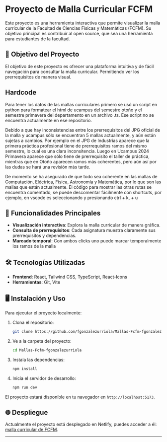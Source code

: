 # Proyecto de Malla Curricular FCFM

Este proyecto es una herramienta interactiva que permite visualizar la malla curricular de la Facultad de Ciencias Físicas y Matemáticas (FCFM). Su objetivo principal es contribuir al open source, que sea una herramienta para estudiantes de la facultad.

## 🎯 Objetivo del Proyecto

El objetivo de este proyecto es ofrecer una plataforma intuitiva y de fácil navegación para consultar la malla curricular. Permitiendo ver los prerrequisitos de manera visual.

## Hardcode

Para tener los datos de las mallas curriculares primero se usó un script en python para formatear el html de ucampus del semestre otoño y el semestre primavera del departamento en un archivo .ts. Ese script no se encuentra actualmente en ese repositorio.

Debido a que hay inconsistencias entre los prerrequisitos del JPG oficial de la malla y ucampus sólo se encuentran 5 mallas actualmente, y aún están sujetas a cambios.
Por ejemplo en el JPG de Industrias aparece que la primera práctica profesional tiene de prerrequisitos ramos del mismo semestre, lo cual es una clara inconsitencia. Luego en Ucampus 2024 Primavera aparece que sólo tiene de prerrequisito el taller de práctica, mientras que en Otoño aparecen ramos más coherentes, pero aún así por las dudas se hará una revisión más tarde.

De momento se ha asegurado de que todo sea coherente en las mallas de Computación, Eléctrica, Física, Astronomía y Matemática, por lo que son las mallas que están actualmente. El código para mostrar las otras rutas se encuentra comentado, se puede descomentar fácilmente con shortcuts, por ejemplo, en vscode es seleccionando y presionando ctrl + k, + u

## 🚀 Funcionalidades Principales

- **Visualización interactiva**: Explora la malla curricular de manera gráfica.
- **Consulta de prerrequisitos**: Cada asignatura muestra claramente sus prerrequisitos y dependencias.
- **Marcado temporal**: Con ambos clicks uno puede marcar temporalmente los ramos de la malla

## 🛠️ Tecnologías Utilizadas

- **Frontend**: React, Tailwind CSS, TypeScript, React-Icons
- **Herramientas**: Git, Vite

## 🖥️ Instalación y Uso

Para ejecutar el proyecto localmente:

1. Clona el repositorio:

   ```bash
   git clone https://github.com/fgonzalezurriola/Mallas-Fcfm-fgonzalezurriola/
   ```

2. Ve a la carpeta del proyecto:

   ```bash
   cd Mallas-Fcfm-fgonzalezurriola
   ```

3. Instala las dependencias:

   ```bash
   npm install
   ```

4. Inicia el servidor de desarrollo:

   ```bash
   npm run dev
   ```

El proyecto estará disponible en tu navegador en `http://localhost:5173`.

## 🌐 Despliegue

Actualmente el proyecto está desplegado en Netlify, puedes acceder a él: [malla curricular de FCFM](https://mallas-fcfm-fgonzalezurriola.netlify.app/).

---
